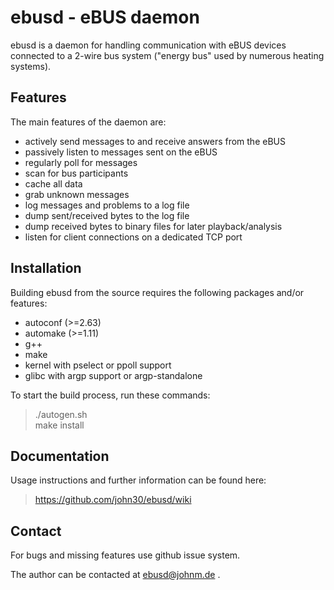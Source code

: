 ebusd - eBUS daemon
===================

ebusd is a daemon for handling communication with eBUS devices connected to a
2-wire bus system ("energy bus" used by numerous heating systems).


Features
--------

The main features of the daemon are:

 * actively send messages to and receive answers from the eBUS
 * passively listen to messages sent on the eBUS
 * regularly poll for messages
 * scan for bus participants
 * cache all data
 * grab unknown messages
 * log messages and problems to a log file
 * dump sent/received bytes to the log file
 * dump received bytes to binary files for later playback/analysis
 * listen for client connections on a dedicated TCP port


Installation
------------

Building ebusd from the source requires the following packages and/or features:
 * autoconf (>=2.63)
 * automake (>=1.11)
 * g++
 * make
 * kernel with pselect or ppoll support
 * glibc with argp support or argp-standalone

To start the build process, run these commands:  
> ./autogen.sh  
> make install  


Documentation
-------------

Usage instructions and further information can be found here:
> https://github.com/john30/ebusd/wiki


Contact
-------
For bugs and missing features use github issue system.

The author can be contacted at ebusd@johnm.de .
